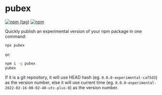 # pubex

[![npm (tag)](https://img.shields.io/npm/v/pubex/latest?style=flat-square)](https://www.npmjs.com/package/pubex)
[![npm](https://img.shields.io/npm/dm/pubex?style=flat-square)](https://www.npmjs.com/package/pubex)

Quickly publish an experimental version of your npm package in one command:

```bash
npx pubex
```

or:

```bash
npm i -g pubex
pubex
```

If it is a git repository, it will use HEAD hash (eg. `0.0.0-experimental-caf5d3`) as the version number, else it will use current time (eg. `0.0.0-experimental-2022-02-16-00-02-40-utc-plus-8`) as the version number.

